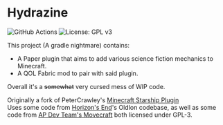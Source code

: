 # Hydrazine

![GitHub Actions](https://github.com/HydrazineMC/Hydrazine/actions/workflows/gradle.yml/badge.svg)
![License: GPL v3](https://img.shields.io/badge/License-GPLv3-blue.svg)

This project (A gradle nightmare) contains:
- A Paper plugin that aims to add various science fiction mechanics to
Minecraft.
- A QOL Fabric mod to pair with said plugin.

Overall it's a ~~somewhat~~ very cursed mess of WIP code. 

Originally a fork of
PeterCrawley's [Minecraft Starship Plugin](https://github.com/peter-crawley/minecraft-starship-plugin)  
Uses some code from [Horizon's End](https://github.com/horizonsendmc/)'s OldIon codebase, as well as some code
from [AP Dev Team's Movecraft](https://github.com/APDevTeam/Movecraft/) both licensed under GPL-3.
